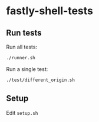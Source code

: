 # fastly-shell-tests

## Run tests

Run all tests:

```sh
./runner.sh
```

Run a single test:

```sh
./test/different_origin.sh
```

## Setup

Edit `setup.sh`
